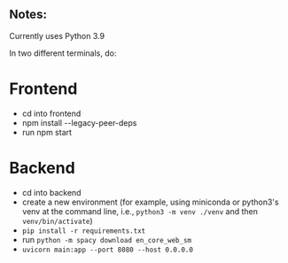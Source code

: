 ## Notes:
Currently uses Python 3.9

In two different terminals, do:

# Frontend
- cd into frontend
- npm install --legacy-peer-deps
- run npm start

# Backend 
- cd into backend
- create a new environment (for example, using miniconda or python3's venv at the command line, i.e., `python3 -m venv ./venv` and then `venv/bin/activate`)
- `pip install -r requirements.txt`
- run `python -m spacy download en_core_web_sm`
- `uvicorn main:app --port 8080 --host 0.0.0.0`
